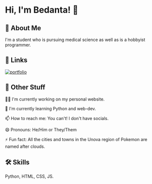 
# Hi, I'm Bedanta! 👋


## 🚀 About Me
I'm a student who is pursuing medical science as well as is a hobbyist programmer.


## 🔗 Links
[![portfolio](https://img.shields.io/badge/my_portfolio-000?style=for-the-badge&logo=ko-fi&logoColor=white)](https://deybedanta.github.io/)
## 🎈 Other Stuff
👩‍💻 I'm currently working on my personal website.

🧠 I'm currently learning Python and web-dev.

📫 How to reach me: You can't! I don't have socials.

😄 Pronouns: He/Him or They/Them

⚡️ Fun fact: All the cities and towns in the Unova region of Pokemon are named after clouds.


## 🛠 Skills
Python, HTML, CSS, JS.

